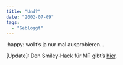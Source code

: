 ```yaml
---
title: "Und?"
date: "2002-07-09"
tags:
  - "Gebloggt"
---
```


:happy: wollt’s ja nur mal ausprobieren…

\[Update\]: Den Smiley-Hack für MT gibt’s [hier](http://www.digitalwoe.com/posh_c.php?id=1150_0_3_0 "So Very Posh").
